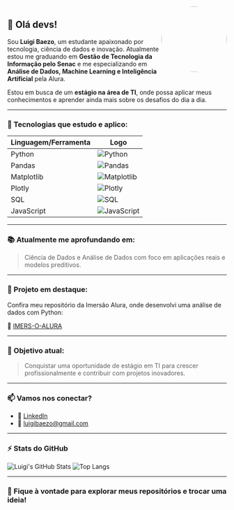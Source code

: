 <img src="https://avatars.githubusercontent.com/u/luigiuba" width="150" style="border-radius: 50%" align="right" />

## 👋 Olá devs!

Sou **Luigi Baezo**, um estudante apaixonado por tecnologia, ciência de dados e inovação. Atualmente estou me graduando em **Gestão de Tecnologia da Informação pelo Senac** e me especializando em **Análise de Dados, Machine Learning e Inteligência Artificial** pela Alura.

Estou em busca de um **estágio na área de TI**, onde possa aplicar meus conhecimentos e aprender ainda mais sobre os desafios do dia a dia.

---

### 🚀 Tecnologias que estudo e aplico:

| Linguagem/Ferramenta | Logo |
|----------------------|------|
| Python               | ![Python](https://seeklogo.com/vector-logo/332789/python) |
| Pandas               | ![Pandas](https://commons.wikimedia.org/wiki/File:Pandas_logo.svg) |
| Matplotlib           | ![Matplotlib](https://commons.wikimedia.org/wiki/File:Created_with_Matplotlib-logo.svg) |
| Plotly               | ![Plotly](https://commons.wikimedia.org/wiki/File:Plotly-logo.png) |
| SQL                  | ![SQL](https://seeklogo.com/vector-logo/505247/sql) |
| JavaScript           | ![JavaScript](https://commons.wikimedia.org/wiki/File:Unofficial_JavaScript_logo_2.svg) |

---

### 📚 Atualmente me aprofundando em:

> Ciência de Dados e Análise de Dados com foco em aplicações reais e modelos preditivos.

---

### 🧠 Projeto em destaque:

Confira meu repositório da Imersão Alura, onde desenvolvi uma análise de dados com Python:

🔗 [IMERS-O-ALURA](https://github.com/luigiuba/IMERS-O-ALURA)

---

### 🎯 Objetivo atual:

> Conquistar uma oportunidade de estágio em TI para crescer profissionalmente e contribuir com projetos inovadores.

---

### 📫 Vamos nos conectar?

- 💼 [LinkedIn](https://www.linkedin.com/in/luigi-baezo-147260273)
- 📧 luigibaezo@gmail.com

---

### ⚡ Stats do GitHub

![Luigi's GitHub Stats](https://github-readme-stats.vercel.app/api?username=luigiuba&show_icons=true&theme=radical)
![Top Langs](https://github-readme-stats.vercel.app/api/top-langs/?username=luigiuba&layout=compact&theme=radical)

---

### 💬 Fique à vontade para explorar meus repositórios e trocar uma ideia!
